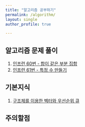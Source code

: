 ```yaml
---
title: "알고리즘 공부하기"
permalink: /algorithm/
layout: single
author_profile: true

---
```


## 알고리즘 문제 풀이

1. [인프런 60번 - 합이 같은 부분 집합]({{site.url}}/algorithm/algorithm-1/)
2. [인프런 61번 - 특정 수 만들기]({{site.url}}/algorithm/algorithm-2/)

## 기본지식

1. [구조체를 이용한 벡터와 우선순위 큐]({{site.url}}/algorithm/algorithm-3/)

## 주의할점
[]({{site.url}}/algorithm/algorithm-4/)
